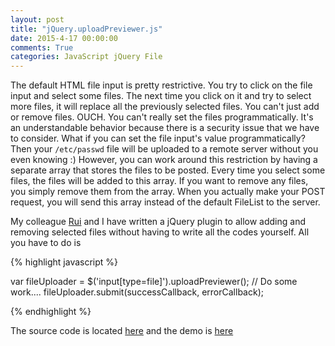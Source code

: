```yaml
---
layout: post
title: "jQuery.uploadPreviewer.js"
date: 2015-4-17 00:00:00
comments: True
categories: JavaScript jQuery File
---
```


The default HTML file input is pretty restrictive. You try to click on the file input and select some files.
The next time you click on it and try to select more files, it will replace all the previously selected files.
You can't just add or remove files. OUCH. You can't really set the files programmatically. It's an understandable
behavior because there is a security issue that we have to consider. What if you can set the file input's value programmatically?
Then your `/etc/passwd` file will be uploaded to a remote server without you even knowing :) However, you can work
around this restriction by having a separate array that stores the files to be posted. Every time you select some files,
the files will be added to this array.  If you want to remove any files, you simply remove them from the array.
When you actually make your POST request, you will send this array instead of the default FileList to the server.

My colleague [Rui][rui_url] and I have written a jQuery plugin to allow adding and removing selected files
without having to write all the codes yourself. All you have to do is

{% highlight javascript %}

var fileUploader = $('input[type=file]').uploadPreviewer();
// Do some work....
fileUploader.submit(successCallback, errorCallback);

{% endhighlight %}

The source code is located [here][plugin_url] and the demo is [here][demo_url]


[rui_url]: https://github.com/rpbaltazar
[plugin_url]: https://github.com/opsmanager/jquery.uploadPreviewer.js
[demo_url]: http://opsmanager.github.io/jquery.uploadPreviewer.js
